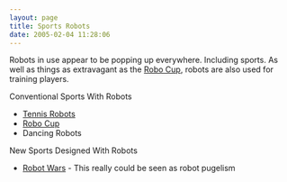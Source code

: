 ```yaml
---
layout: page
title: Sports Robots
date: 2005-02-04 11:28:06
---
```

<p>Robots in use appear to be popping up everywhere. Including sports. As well as things as extravagant as the <a class="wiki" href="/wiki/robo_cup.html" title="Robo Cup">Robo Cup</a>, robots are also used for training players.
</p>
<div class="titlebar">Conventional Sports With Robots</div>
<ul><li> <a class="wiki" href="/wiki/tennis_robots.html" title="Tennis Robots">Tennis Robots</a>
</li><li> <a class="wiki" href="/wiki/robo_cup.html" title="Robo Cup">Robo Cup</a>
</li><li> Dancing Robots
</li></ul><p>
</p>
<div class="titlebar">New Sports Designed With Robots</div>
<ul><li> <a class="wiki" href="/wiki/robot_wars.html" title="The british robot smashing TV series.">Robot Wars</a> - This really could be seen as robot pugelism
</li></ul><p>
</p>
